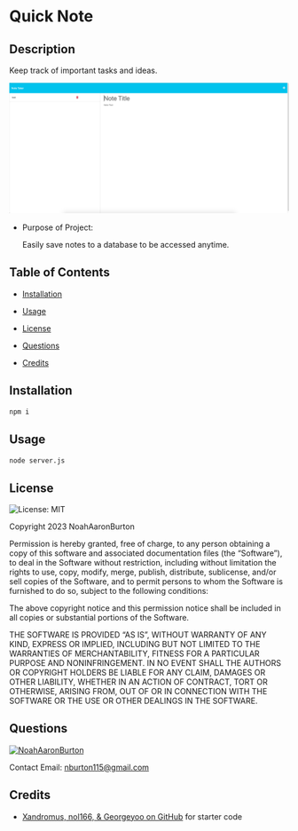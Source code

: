 
  # Quick Note
  
  
  ## Description
  Keep track of important tasks and ideas.


  ![scrnsht](./public/assets/imgs/screenshot.png)
  
  - Purpose of Project:

    Easily save notes to a database to be accessed anytime.
  
  ## Table of Contents

 
  - [Installation](#installation)
    
  - [Usage](#usage)
    
  - [License](#license) 
   
  - [Questions](#questions)  
    
  - [Credits](#credits)  
    
## Installation
       
       
    npm i  
    
## Usage
    
       
    node server.js
    
## License

  ![License: MIT](https://img.shields.io/badge/License-MIT-yellow.svg)
   
  Copyright 2023   NoahAaronBurton

  Permission is hereby granted, free of charge, to any person obtaining a copy of this software and associated documentation files (the “Software”), to deal in the Software without restriction, including without limitation the rights to use, copy, modify, merge, publish, distribute, sublicense, and/or sell copies of the Software, and to permit persons to whom the Software is furnished to do so, subject to the following conditions:

  The above copyright notice and this permission notice shall be included in all copies or substantial portions of the Software.

  THE SOFTWARE IS PROVIDED “AS IS”, WITHOUT WARRANTY OF ANY KIND, EXPRESS OR IMPLIED, INCLUDING BUT NOT LIMITED TO THE WARRANTIES OF MERCHANTABILITY, FITNESS FOR A PARTICULAR PURPOSE AND NONINFRINGEMENT. IN NO EVENT SHALL THE AUTHORS OR COPYRIGHT HOLDERS BE LIABLE FOR ANY CLAIM, DAMAGES OR OTHER LIABILITY, WHETHER IN AN ACTION OF CONTRACT, TORT OR OTHERWISE, ARISING FROM, OUT OF OR IN CONNECTION WITH THE SOFTWARE OR THE USE OR OTHER DEALINGS IN THE SOFTWARE.

    
  ## Questions

  
  

  [![NoahAaronBurton](https://img.shields.io/badge/NoahAaronBurton-GitHub-purple.svg)](https://github.com/NoahAaronBurton)


  Contact Email: nburton115@gmail.com
    
  ## Credits
  
  
    
  - [Xandromus, nol166, & Georgeyoo on GitHub](https://github.com/NoahAaronBurton/quick-note/graphs/contributors) for starter code
      
